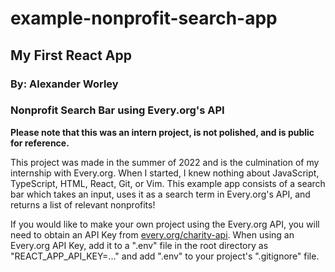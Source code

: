 # example-nonprofit-search-app

## My First React App
### By: Alexander Worley
### Nonprofit Search Bar using Every.org's API

**Please note that this was an intern project, is not polished, and is public for reference.**

This project was made in the summer of 2022 and is the culmination of my internship with Every.org. When I started, I knew nothing about JavaScript, TypeScript, HTML, React, Git, or Vim. This example app consists of a search bar which takes an input, uses it as a search term in Every.org's API, and returns a list of relevant nonprofits!

If you would like to make your own project using the Every.org API, you will need to obtain an API Key from [every.org/charity-api](https://every.org/charity-api). When using an Every.org API Key, add it to a ".env" file in the root directory as "REACT_APP_API_KEY=..." and add ".env" to your project's ".gitignore" file.